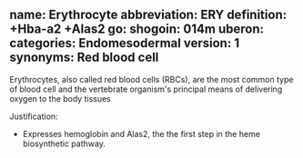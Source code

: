 name: Erythrocyte
abbreviation: ERY
definition: +Hba-a2 +Alas2
go:
shogoin: 014m
uberon:
categories: Endomesodermal
version: 1
synonyms: Red blood cell
---

Erythrocytes, also called red blood cells (RBCs), are the most common type of blood cell and the
vertebrate organism's principal means of delivering oxygen to the body tissues

Justification:

* Expresses hemoglobin and Alas2, the the first step in the heme biosynthetic pathway.
